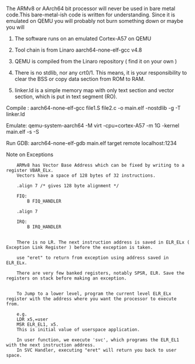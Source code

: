 The ARMv8 or AArch64 bit processor will never be used in bare metal code.This bare-metal-ish code is written for understanding. Since it is emulated on QEMU you will probably not burn something down or maybe you will

1) The software runs on an emulated Cortex-A57 on QEMU

2) Tool chain is from Linaro aarch64-none-elf-gcc v4.8

3) QEMU is compiled from the Linaro repository ( find it on your own )


4) There is no stdlib, nor any crt0/1. This means, it is your responsibility to clear the BSS or copy data section from ROM to RAM.

5) linker.ld is a simple memory map with only text section and vector section, which is put in text segment (RO).

Compile :
 	aarch64-none-elf-gcc file1.S file2.c -o main.elf -nostdlib -g -T linker.ld


Emulate: qemu-system-aarch64 -M virt -cpu=cortex-A57 -m 1G -kernel main.elf -s -S 

Run GDB:
        aarch64-none-elf-gdb main.elf
		target remote localhost:1234

		


Note on Exceptions

		ARMv8 has Vector Base Address which can be fixed by writing to a register VBAR_ELx. 
		Vectors have a space of 128 bytes of 32 instructions.
		
		.align 7 /* gives 128 byte alignment */

		FIQ:
			B FIQ_HANDLER

		.align 7
		
		IRQ:
			B IRQ_HANDLER

	
		There is no LR. The next instruction address is saved in ELR_ELx ( Exception Link Register ) before the exception is taken.

		use "eret" to return from exception using address saved in ELR_ELx. 

		There are very few banked registers, notably SPSR, ELR. Save the registers on stack before making an exception.


		To Jump to a lower level, program the current level ELR_ELx register with the address where you want the processor to execute from. 

		e.g.
		LDR x5,=user
		MSR ELR_EL1, x5.
		This is initial value of userspace application.

		In user function, we execute 'svc', which programs the ELR_EL1 with the next instruction address.
		In SVC Handler, executing "eret" will return you back to user space.
				
